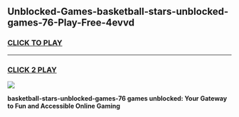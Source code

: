 
## Unblocked-Games-basketball-stars-unblocked-games-76-Play-Free-4evvd
<h3>
<a href="https://premium76.site?title=basketball-stars-unblocked-games-76&ref=09A">CLICK TO PLAY</a></h3>
<hr>

<h3>
<a href="https://premium76.site?title=basketball-stars-unblocked-games-76&ref=09A">CLICK 2 PLAY</a>
  
</h3>

<a href="https://premium76.site?title=basketball-stars-unblocked-games-76&ref=09A"><img src="https://clearcache.store/games.png"></a>


**basketball-stars-unblocked-games-76 games unblocked: Your Gateway to Fun and Accessible Online Gaming**
